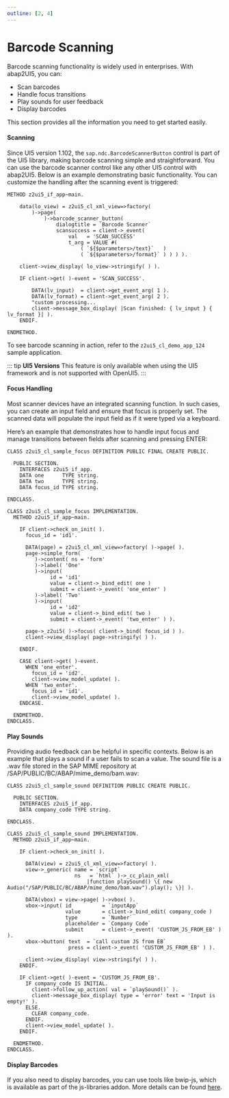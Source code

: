 ```yaml
---
outline: [2, 4]
---
```

# Barcode Scanning 

Barcode scanning functionality is widely used in enterprises. With abap2UI5, you can:
* Scan barcodes
* Handle focus transitions
* Play sounds for user feedback
* Display barcodes

This section provides all the information you need to get started easily.

#### Scanning

Since UI5 version 1.102, the `sap.ndc.BarcodeScannerButton` control is part of the UI5 library, making barcode scanning simple and straightforward. You can use the barcode scanner control like any other UI5 control with abap2UI5. Below is an example demonstrating basic functionality. You can customize the handling after the scanning event is triggered:

```abap
METHOD z2ui5_if_app~main.

    data(lo_view) = z2ui5_cl_xml_view=>factory(
        )->page(
            )->barcode_scanner_button(
                dialogtitle = `Barcode Scanner`
                scansuccess = client->_event( 
                    val   = 'SCAN_SUCCESS' 
                    t_arg = VALUE #( 
                        ( `${$parameters>/text}`   )
                        ( `${$parameters>/format}` ) ) ) ).

    client->view_display( lo_view->stringify( ) ).

    IF client->get( )-event = 'SCAN_SUCCESS'.

        DATA(lv_input)  = client->get_event_arg( 1 ).
        DATA(lv_format) = client->get_event_arg( 2 ).
        "custom processing...
        client->message_box_display( |Scan finished: { lv_input } { lv_format }| ).
    ENDIF.

ENDMETHOD.
```
To see barcode scanning in action, refer to the `z2ui5_cl_demo_app_124` sample application.

::: tip **UI5 Versions**
This feature is only available when using the UI5 framework and is not supported with OpenUI5.
:::

#### Focus Handling
Most scanner devices have an integrated scanning function. In such cases, you can create an input field and ensure that focus is properly set. The scanned data will populate the input field as if it were typed via a keyboard.

Here’s an example that demonstrates how to handle input focus and manage transitions between fields after scanning and pressing ENTER:

```abap
CLASS z2ui5_cl_sample_focus DEFINITION PUBLIC FINAL CREATE PUBLIC.

  PUBLIC SECTION.
    INTERFACES z2ui5_if_app.
    DATA one      TYPE string.
    DATA two      TYPE string.
    DATA focus_id TYPE string.

ENDCLASS.

CLASS z2ui5_cl_sample_focus IMPLEMENTATION.
  METHOD z2ui5_if_app~main.

    IF client->check_on_init( ).
      focus_id = 'id1'.

      DATA(page) = z2ui5_cl_xml_view=>factory( )->page( ).
      page->simple_form(
         )->content( ns = 'form'
         )->label( 'One'
         )->input(
              id = 'id1'
              value = client->_bind_edit( one )
              submit = client->_event( 'one_enter' )
         )->label( 'Two'
         )->input(
              id = 'id2'
              value = client->_bind_edit( two )
              submit = client->_event( 'two_enter' ) ).

      page->_z2ui5( )->focus( client->_bind( focus_id ) ).
      client->view_display( page->stringify( ) ).

    ENDIF.

    CASE client->get( )-event.
      WHEN 'one_enter'.
        focus_id = 'id2'.
        client->view_model_update( ).
      WHEN 'two_enter'.
        focus_id = 'id1'.
        client->view_model_update( ).
    ENDCASE.

  ENDMETHOD.
ENDCLASS.
```

#### Play Sounds

Providing audio feedback can be helpful in specific contexts. Below is an example that plays a sound if a user fails to scan a value. The sound file is a .wav file stored in the SAP MIME repository at /SAP/PUBLIC/BC/ABAP/mime_demo/bam.wav:

```abap
CLASS z2ui5_cl_sample_sound DEFINITION PUBLIC CREATE PUBLIC.

  PUBLIC SECTION.
    INTERFACES z2ui5_if_app.
    DATA company_code TYPE string.

ENDCLASS.

CLASS z2ui5_cl_sample_sound IMPLEMENTATION.
  METHOD z2ui5_if_app~main.

    IF client->check_on_init( ).

      DATA(view) = z2ui5_cl_xml_view=>factory( ).
      view->_generic( name = `script`
                      ns   = `html` )->_cc_plain_xml(
                          |function playSound() \{ new Audio("/SAP/PUBLIC/BC/ABAP/mime_demo/bam.wav").play(); \}| ).

      DATA(vbox) = view->page( )->vbox( ).
      vbox->input( id          = `inputApp`
                   value       = client->_bind_edit( company_code )
                   type        = `Number`
                   placeholder = `Company Code`
                   submit      = client->_event( 'CUSTOM_JS_FROM_EB' ) ).
      vbox->button( text  = `call custom JS from EB`
                    press = client->_event( 'CUSTOM_JS_FROM_EB' ) ).

      client->view_display( view->stringify( ) ).
    ENDIF.

    IF client->get( )-event = 'CUSTOM_JS_FROM_EB'.
      IF company_code IS INITIAL.
        client->follow_up_action( val = `playSound()` ).
        client->message_box_display( type = 'error' text = 'Input is empty!' ).
      ELSE.
        CLEAR company_code.
      ENDIF.
      client->view_model_update( ).
    ENDIF.

  ENDMETHOD.
ENDCLASS.
```
#### Display Barcodes
If you also need to display barcodes, you can use tools like bwip-js, which is available as part of the js-libraries addon. More details can be found [here](/addons/ext_js).
